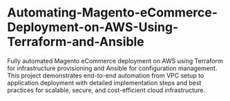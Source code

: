 # Automating-Magento-eCommerce-Deployment-on-AWS-Using-Terraform-and-Ansible
Fully automated Magento eCommerce deployment on AWS using Terraform for infrastructure provisioning and Ansible for configuration management. This project demonstrates end-to-end automation from VPC setup to application deployment with detailed implementation steps and best practices for scalable, secure, and cost-efficient cloud infrastructure.
